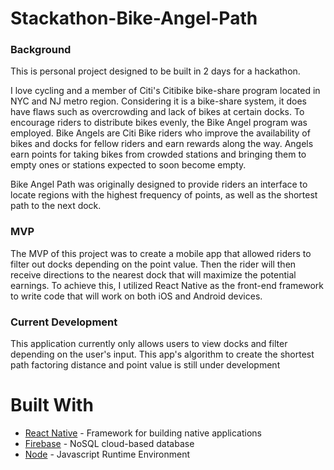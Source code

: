 # Stackathon-Bike-Angel-Path

<h3>Background</h3>
This is personal project designed to be built in 2 days for a hackathon.

I love cycling and a member of Citi's Citibike bike-share program located in NYC and NJ metro region. Considering it is a bike-share system, it does have flaws such as overcrowding and lack of bikes at certain docks. To encourage riders to distribute bikes evenly,
the Bike Angel program was employed. Bike Angels are Citi Bike riders who improve the availability of bikes and
docks for fellow riders and earn rewards along the way. Angels earn points for taking bikes from crowded stations and
bringing them to empty ones or stations expected to soon become empty.

Bike Angel Path was originally designed to provide riders an interface to locate regions with the highest frequency of points,
as well as the shortest path to the next dock.

<h3>MVP</h3>
The MVP of this project was to create a mobile app that allowed riders to filter out docks depending on the point value. Then the rider will then receive directions to the nearest dock that will maximize the potential earnings. To achieve this, I utilized React Native as the front-end framework to write code that will work on both iOS and Android devices.

<h3>Current Development</h3>
This application currently only allows users to view docks and filter depending on the user's input. This app's algorithm to create the shortest path factoring distance and point value is still under development

# Built With

- [React Native](https://facebook.github.io/react-native/) - Framework for building native applications
- [Firebase](https://firebase.google.com/) - NoSQL cloud-based database
- [Node](https://nodejs.org/en/) - Javascript Runtime Environment
